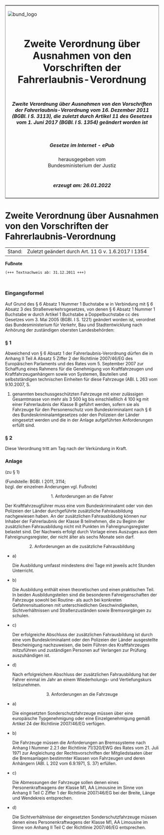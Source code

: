 <span id="DECKBLATT.html"></span>

<table border="0" frame="border" width="100%">

<tr valign="top">

<td align="left">

![bund\_logo](BfJ_2021_Web_de_de.gif)

</td>

<td align="right">

 

</td>

</tr>

<tr align="center" valign="middle">

<td colspan="2">

# Zweite Verordnung über Ausnahmen von den Vorschriften der Fahrerlaubnis-Verordnung

</td>

</tr>

<tr align="center" valign="middle">

<td colspan="2">

##### Zweite Verordnung über Ausnahmen von den Vorschriften der Fahrerlaubnis-Verordnung vom 16. Dezember 2011 (BGBl. I S. 3113), die zuletzt durch Artikel 11 des Gesetzes vom 1. Juni 2017 (BGBl. I S. 1354) geändert worden ist

</td>

</tr>

<tr align="center" valign="middle">

<td colspan="2">

  
  

##### Gesetze im Internet - ePub  
  
herausgegeben vom  
Bundesministerium der Justiz

</td>

</tr>

<tr align="center" valign="bottom">

<td colspan="2">

  
  

##### erzeugt am: 26.01.2022

</td>

</tr>

</table>

<span id="BJNR311300011.html"></span>

# Zweite Verordnung über Ausnahmen von den Vorschriften der Fahrerlaubnis-Verordnung

<div>

<div class="jnhtml">

|        |                                                     |
| ------ | --------------------------------------------------- |
| Stand: | Zuletzt geändert durch Art. 11 G v. 1.6.2017 I 1354 |

</div>

</div>

<div>

  
**Fußnote**

<div class="jnhtml">

<div>

<div class="jurAbsatz">

  

``` 
(+++ Textnachweis ab: 31.12.2011 +++)

 
```

</div>

</div>

</div>

</div>

<span id="BJNR311300011BJNE000100000.html"></span>

### Eingangsformel  

<div>

<div class="jnhtml">

<div>

<div class="jurAbsatz">

Auf Grund des § 6 Absatz 1 Nummer 1 Buchstabe w in Verbindung mit § 6
Absatz 3 des Straßenverkehrsgesetzes, von denen § 6 Absatz 1 Nummer 1
Buchstabe w durch Artikel 1 Buchstabe a Doppelbuchstabe cc des Gesetzes
vom 3. Mai 2005 (BGBl. I S. 1221) geändert worden ist, verordnet das
Bundesministerium für Verkehr, Bau und Stadtentwicklung nach Anhörung
der zuständigen obersten Landesbehörden:

</div>

</div>

</div>

</div>

<span id="BJNR311300011BJNE000201116.html"></span>

### § 1  

<div>

<div class="jnhtml">

<div>

<div class="jurAbsatz">

Abweichend von § 6 Absatz 1 der Fahrerlaubnis-Verordnung dürfen die in
Anhang II Teil A Absatz 5 Ziffer 2 der Richtlinie 2007/46/EG des
Europäischen Parlaments und des Rates vom 5. September 2007 zur
Schaffung eines Rahmens für die Genehmigung von Kraftfahrzeugen und
Kraftfahrzeuganhängern sowie von Systemen, Bauteilen und selbstständigen
technischen Einheiten für diese Fahrzeuge (ABl. L 263 vom 9.10.2007, S.
1) genannten beschussgeschützten Fahrzeuge mit einer zulässigen
Gesamtmasse von mehr als 3 500 kg bis einschließlich 4 100 kg mit einer
Fahrerlaubnis der Klasse B geführt werden, sofern sie als Fahrzeuge für
den Personenschutz vom Bundeskriminalamt nach § 6 des
Bundeskriminalamtgesetzes oder den Polizeien der Länder eingesetzt
werden und die in der Anlage aufgeführten Anforderungen erfüllt sind.

</div>

</div>

</div>

</div>

<span id="BJNR311300011BJNE000300000.html"></span>

### § 2  

<div>

<div class="jnhtml">

<div>

<div class="jurAbsatz">

Diese Verordnung tritt am Tag nach der Verkündung in Kraft.

</div>

</div>

</div>

</div>

<span id="BJNR311300011BJNE000401305.html"></span>

### Anlage  
(zu § 1)

<div>

<div class="jnhtml">

<div>

<div class="jurAbsatz">

<div class="kommentar_Fundstelle">

(Fundstelle: BGBl. I 2011, 3114;  
bzgl. der einzelnen Änderungen vgl. Fußnote)

</div>

</div>

  

<div class="TS1" style="text-align:center;">

1. Anforderungen an die Fahrer

</div>

<div class="jurAbsatz">

Der Kraftfahrzeugführer muss eine vom Bundeskriminalamt oder von den
Polizeien der Länder durchgeführte zusätzliche Fahrausbildung
nachgewiesen haben. An der zusätzlichen Fahrausbildung können nur
Inhaber der Fahrerlaubnis der Klasse B teilnehmen, die zu Beginn der
zusätzlichen Fahrausbildung nicht mit Punkten im Fahreignungsregister
belastet sind. Der Nachweis erfolgt durch Vorlage eines Auszuges aus dem
Fahreignungsregister, der nicht älter als sechs Monate sein darf.  
  

</div>

<div class="TS1" style="text-align:center;">

2. Anforderungen an die zusätzliche Fahrausbildung

</div>

<div class="jurAbsatz">

  - a)
    
    <div style="">
    
    Die Ausbildung umfasst mindestens drei Tage mit jeweils acht Stunden
    Unterricht.
    
    </div>

  - b)
    
    <div style="">
    
    Die Ausbildung enthält einen theoretischen und einen praktischen
    Teil. In beiden Ausbildungsteilen sind die besonderen
    Fahreigenschaften der Fahrzeuge sowohl bei Routine- als auch bei
    konkreten Gefahrensituationen mit unterschiedlichen
    Geschwindigkeiten, Sichtverhältnissen und Straßenzuständen sowie
    Bremsvorgängen zu schulen.
    
    </div>

  - c)
    
    <div style="">
    
    Der erfolgreiche Abschluss der zusätzlichen Fahrausbildung ist durch
    eine vom Bundeskriminalamt oder den Polizeien der Länder
    ausgestellte Bescheinigung nachzuweisen, die beim Führen des
    Kraftfahrzeuges mitzuführen und zuständigen Personen auf Verlangen
    zur Prüfung auszuhändigen ist.
    
    </div>

  - d)
    
    <div style="">
    
    Nach erfolgreichem Abschluss der zusätzlichen Fahrausbildung hat der
    Fahrer einmal im Jahr an einem Wiederholungs- und Vertiefungskurs
    teilzunehmen.
    
    </div>

</div>

<div class="TS1" style="text-align:center;">

3. Anforderungen an die Fahrzeuge

</div>

<div class="jurAbsatz">

  - a)
    
    <div style="">
    
    Die eingesetzten Sonderschutzfahrzeuge müssen über eine europäische
    Typgenehmigung oder eine Einzelgenehmigung gemäß Artikel 24 der
    Richtlinie 2007/46/EG verfügen.
    
    </div>

  - b)
    
    <div style="">
    
    Die Fahrzeuge müssen die Anforderungen an Bremssysteme nach Anhang I
    Nummer 2.2.1 der Richtlinie 71/320/EWG des Rates vom 21. Juli 1971
    zur Angleichung der Rechtsvorschriften der Mitgliedstaaten über die
    Bremsanlagen bestimmter Klassen von Fahrzeugen und deren Anhängern
    (ABl. L 202 vom 6.9.1971, S. 37) erfüllen.
    
    </div>

  - c)
    
    <div style="">
    
    Die Abmessungen der Fahrzeuge sollen denen eines Personenkraftwagens
    der Klasse M1, AA Limousine im Sinne von Anhang II Teil C Ziffer 1
    der Richtlinie 2007/46/EG bei der Breite, Länge und Wendekreis
    entsprechen.
    
    </div>

  - d)
    
    <div style="">
    
    Die Sichtverhältnisse der eingesetzten Sonderschutzfahrzeuge müssen
    denen eines Personenkraftwagens der Klasse M1, AA Limousine im Sinne
    von Anhang II Teil C der Richtlinie 2007/46/EG entsprechen.
    
    </div>

</div>

</div>

</div>

</div>
